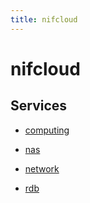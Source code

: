 ```yaml
---
title: nifcloud
---
```


# nifcloud

## Services


- [computing](computing)

- [nas](nas)

- [network](network)

- [rdb](rdb)


